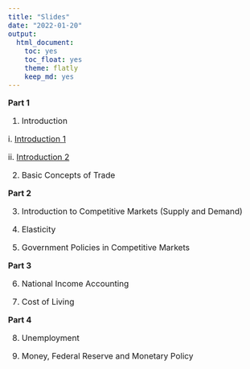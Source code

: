 ```yaml
---
title: "Slides"
date: "2022-01-20"
output: 
  html_document: 
    toc: yes
    toc_float: yes
    theme: flatly
    keep_md: yes
---
```

<style type="text/css">
  body{
  font-size: 12pt;
}
</style>




**Part 1**

1. Introduction
  
  i. [Introduction 1](\Slides_1110\TenPrinciplesOfEconomics.pdf)
  
  ii. [Introduction 2]()
  

2. Basic Concepts of Trade

**Part 2**

3. Introduction to Competitive Markets (Supply and Demand)

4. Elasticity

5. Government Policies in Competitive Markets

**Part 3**

6. National Income Accounting

7. Cost of Living 

**Part 4**

8. Unemployment

9. Money, Federal Reserve and Monetary Policy
